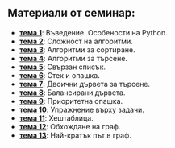 ## Материали от семинар:

- [**тема 1**](sem_01): Въведение. Особености на Python.
- [**тема 2**](sem_02): Сложност на алгоритми.
- [**тема 3**](sem_03): Алгоритми за сортиране.
- [**тема 4**](sem_04): Алгоритми за търсене.
- [**тема 5**](sem_05): Свързан списък.
- [**тема 6**](sem_06): Стек и опашка.
- [**тема 7**](sem_07): Двоични дървета за търсене.
- [**тема 8**](sem_08): Балансирани дървета.
- [**тема 9**](sem_09): Приоритетна опашка.
- [**тема 10**](sem_10): Упражнение върху задачи.
- [**тема 11**](sem_11): Хештаблица.
- [**тема 12**](sem_12): Обхождане на граф.
- [**тема 13**](sem_13): Най-кратък път в граф.